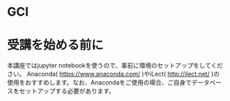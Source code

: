 GCI
=======

# 受講を始める前に

本講座ではjupyter notebookを使うので、事前に環境のセットアップをしてください。
Anaconda( https://www.anaconda.com/ )やiLect( http://ilect.net/ )の使用をおすすめします。なお、Anacondaをご使用の場合、ご自身でデータベースをセットアップする必要があります。

